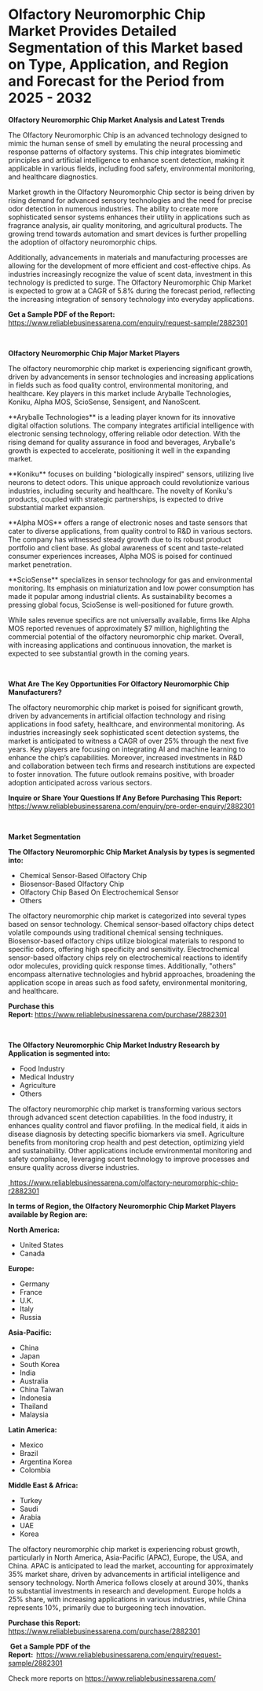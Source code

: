 <p><h1>Olfactory Neuromorphic Chip Market Provides Detailed Segmentation of this Market based on Type, Application, and Region and Forecast for the Period from 2025 - 2032</h1></p><p><strong>Olfactory Neuromorphic Chip Market Analysis and Latest Trends</strong></p>
<p><p>The Olfactory Neuromorphic Chip is an advanced technology designed to mimic the human sense of smell by emulating the neural processing and response patterns of olfactory systems. This chip integrates biomimetic principles and artificial intelligence to enhance scent detection, making it applicable in various fields, including food safety, environmental monitoring, and healthcare diagnostics.</p><p>Market growth in the Olfactory Neuromorphic Chip sector is being driven by rising demand for advanced sensory technologies and the need for precise odor detection in numerous industries. The ability to create more sophisticated sensor systems enhances their utility in applications such as fragrance analysis, air quality monitoring, and agricultural products. The growing trend towards automation and smart devices is further propelling the adoption of olfactory neuromorphic chips.</p><p>Additionally, advancements in materials and manufacturing processes are allowing for the development of more efficient and cost-effective chips. As industries increasingly recognize the value of scent data, investment in this technology is predicted to surge. The Olfactory Neuromorphic Chip Market is expected to grow at a CAGR of 5.8% during the forecast period, reflecting the increasing integration of sensory technology into everyday applications.</p></p>
<p><strong>Get a Sample PDF of the Report:&nbsp;</strong> <a href="https://www.reliablebusinessarena.com/enquiry/request-sample/2882301?utm_campaign=2945&utm_medium=2&utm_source=Github&utm_content=ia&utm_term=13032025&utm_id=olfactory-neuromorphic-chip">https://www.reliablebusinessarena.com/enquiry/request-sample/2882301</a></p>
<p>&nbsp;</p>
<p><strong>Olfactory Neuromorphic Chip Major Market Players</strong></p>
<p><p>The olfactory neuromorphic chip market is experiencing significant growth, driven by advancements in sensor technologies and increasing applications in fields such as food quality control, environmental monitoring, and healthcare. Key players in this market include Aryballe Technologies, Koniku, Alpha MOS, ScioSense, Sensigent, and NanoScent.</p><p>**Aryballe Technologies** is a leading player known for its innovative digital olfaction solutions. The company integrates artificial intelligence with electronic sensing technology, offering reliable odor detection. With the rising demand for quality assurance in food and beverages, Aryballe's growth is expected to accelerate, positioning it well in the expanding market.</p><p>**Koniku** focuses on building "biologically inspired" sensors, utilizing live neurons to detect odors. This unique approach could revolutionize various industries, including security and healthcare. The novelty of Koniku's products, coupled with strategic partnerships, is expected to drive substantial market expansion.</p><p>**Alpha MOS** offers a range of electronic noses and taste sensors that cater to diverse applications, from quality control to R&D in various sectors. The company has witnessed steady growth due to its robust product portfolio and client base. As global awareness of scent and taste-related consumer experiences increases, Alpha MOS is poised for continued market penetration.</p><p>**ScioSense** specializes in sensor technology for gas and environmental monitoring. Its emphasis on miniaturization and low power consumption has made it popular among industrial clients. As sustainability becomes a pressing global focus, ScioSense is well-positioned for future growth.</p><p>While sales revenue specifics are not universally available, firms like Alpha MOS reported revenues of approximately $7 million, highlighting the commercial potential of the olfactory neuromorphic chip market. Overall, with increasing applications and continuous innovation, the market is expected to see substantial growth in the coming years.</p></p>
<p>&nbsp;</p>
<p><strong>What Are The Key Opportunities For Olfactory Neuromorphic Chip Manufacturers?</strong></p>
<p><p>The olfactory neuromorphic chip market is poised for significant growth, driven by advancements in artificial olfaction technology and rising applications in food safety, healthcare, and environmental monitoring. As industries increasingly seek sophisticated scent detection systems, the market is anticipated to witness a CAGR of over 25% through the next five years. Key players are focusing on integrating AI and machine learning to enhance the chip’s capabilities. Moreover, increased investments in R&D and collaboration between tech firms and research institutions are expected to foster innovation. The future outlook remains positive, with broader adoption anticipated across various sectors.</p></p>
<p><strong>Inquire or Share Your Questions If Any Before Purchasing This Report:</strong> <a href="https://www.reliablebusinessarena.com/enquiry/pre-order-enquiry/2882301?utm_campaign=2945&utm_medium=2&utm_source=Github&utm_content=ia&utm_term=13032025&utm_id=olfactory-neuromorphic-chip">https://www.reliablebusinessarena.com/enquiry/pre-order-enquiry/2882301</a></p>
<p>&nbsp;</p>
<p><strong>Market Segmentation</strong></p>
<p><strong>The Olfactory Neuromorphic Chip Market Analysis by types is segmented into:</strong></p>
<p><ul><li>Chemical Sensor-Based Olfactory Chip</li><li>Biosensor-Based Olfactory Chip</li><li>Olfactory Chip Based On Electrochemical Sensor</li><li>Others</li></ul></p>
<p><p>The olfactory neuromorphic chip market is categorized into several types based on sensor technology. Chemical sensor-based olfactory chips detect volatile compounds using traditional chemical sensing techniques. Biosensor-based olfactory chips utilize biological materials to respond to specific odors, offering high specificity and sensitivity. Electrochemical sensor-based olfactory chips rely on electrochemical reactions to identify odor molecules, providing quick response times. Additionally, "others" encompass alternative technologies and hybrid approaches, broadening the application scope in areas such as food safety, environmental monitoring, and healthcare.</p></p>
<p><strong>Purchase this Report:&nbsp;</strong><a href="https://www.reliablebusinessarena.com/purchase/2882301?utm_campaign=2945&utm_medium=2&utm_source=Github&utm_content=ia&utm_term=13032025&utm_id=olfactory-neuromorphic-chip">https://www.reliablebusinessarena.com/purchase/2882301</a></p>
<p>&nbsp;</p>
<p><strong>The Olfactory Neuromorphic Chip Market Industry Research by Application is segmented into:</strong></p>
<p><ul><li>Food Industry</li><li>Medical Industry</li><li>Agriculture</li><li>Others</li></ul></p>
<p><p>The olfactory neuromorphic chip market is transforming various sectors through advanced scent detection capabilities. In the food industry, it enhances quality control and flavor profiling. In the medical field, it aids in disease diagnosis by detecting specific biomarkers via smell. Agriculture benefits from monitoring crop health and pest detection, optimizing yield and sustainability. Other applications include environmental monitoring and safety compliance, leveraging scent technology to improve processes and ensure quality across diverse industries.</p></p>
<p><a href="https://www.reliablebusinessarena.com/olfactory-neuromorphic-chip-r2882301?utm_campaign=2945&utm_medium=2&utm_source=Github&utm_content=ia&utm_term=13032025&utm_id=olfactory-neuromorphic-chip">&nbsp;https://www.reliablebusinessarena.com/olfactory-neuromorphic-chip-r2882301</a></p>
<p><strong>In terms of Region, the Olfactory Neuromorphic Chip Market Players available by Region are:</strong></p>
<p>
    <p> <strong> North America: </strong>
        <ul>
            <li>United States</li>
            <li>Canada</li>
        </ul>
        </p> 
    <p> <strong> Europe: </strong>
        <ul>
            <li>Germany</li>
            <li>France</li>
            <li>U.K.</li>
            <li>Italy</li>
            <li>Russia</li>
        </ul>
        </p> 
    <p> <strong> Asia-Pacific: </strong>
        <ul>
            <li>China</li>
            <li>Japan</li>
            <li>South Korea</li>
            <li>India</li>
            <li>Australia</li>
            <li>China Taiwan</li>
            <li>Indonesia</li>
            <li>Thailand</li>
            <li>Malaysia</li>
        </ul>
        </p> 
    <p> <strong> Latin America: </strong>
        <ul>
            <li>Mexico</li>
            <li>Brazil</li>
            <li>Argentina Korea</li>
            <li>Colombia</li>
        </ul>
        </p> 
    <p> <strong> Middle East & Africa: </strong>
        <ul>
            <li>Turkey</li>
            <li>Saudi</li>
            <li>Arabia</li>
            <li>UAE</li>
            <li>Korea</li>
        </ul>
    </p>
    </p>
<p><p>The olfactory neuromorphic chip market is experiencing robust growth, particularly in North America, Asia-Pacific (APAC), Europe, the USA, and China. APAC is anticipated to lead the market, accounting for approximately 35% market share, driven by advancements in artificial intelligence and sensory technology. North America follows closely at around 30%, thanks to substantial investments in research and development. Europe holds a 25% share, with increasing applications in various industries, while China represents 10%, primarily due to burgeoning tech innovation.</p></p>
<p><strong>Purchase this Report: </strong><a href="https://www.reliablebusinessarena.com/purchase/2882301?utm_campaign=2945&utm_medium=2&utm_source=Github&utm_content=ia&utm_term=13032025&utm_id=olfactory-neuromorphic-chip">https://www.reliablebusinessarena.com/purchase/2882301</a></p>
<p>&nbsp;<strong>Get a Sample PDF of the Report:&nbsp;&nbsp;</strong><a href="https://www.reliablebusinessarena.com/enquiry/request-sample/2882301?utm_campaign=2945&utm_medium=2&utm_source=Github&utm_content=ia&utm_term=13032025&utm_id=olfactory-neuromorphic-chip">https://www.reliablebusinessarena.com/enquiry/request-sample/2882301</a></p>
<p><strong></strong></p>
<p>Check more reports on <a href="https://www.reliablebusinessarena.com/?utm_campaign=2945&utm_medium=2&utm_source=Github&utm_content=ia&utm_term=13032025&utm_id=olfactory-neuromorphic-chip">https://www.reliablebusinessarena.com/</a></p>